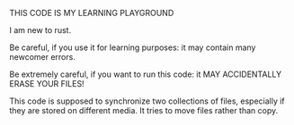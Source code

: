 THIS CODE IS MY LEARNING PLAYGROUND

I am new to rust.

Be careful, if you use it for learning purposes: it may contain many newcomer errors.

Be extremely careful, if you want to run this code: it MAY ACCIDENTALLY ERASE YOUR FILES!

This code is supposed to synchronize two collections of files, especially if they are stored on different media.
It tries to move files rather than copy.